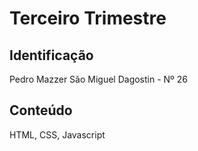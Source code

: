 # Terceiro Trimestre

## Identificação
Pedro Mazzer São Miguel Dagostin - Nº 26

## Conteúdo
HTML, CSS, Javascript
